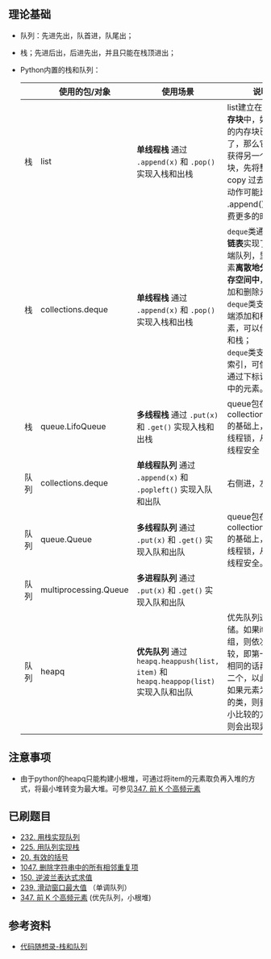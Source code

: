 ## 理论基础
- 队列：先进先出，队首进，队尾出；
- 栈；先进后出，后进先出，并且只能在栈顶进出；
- Python内置的栈和队列：

    |      | 使用的包/对象         | 使用场景                                                     | 说明                                                         |
    | ---- | --------------------- | ------------------------------------------------------------ | ------------------------------------------------------------ |
    | 栈   | list                  | **单线程栈** 通过 `.append(x)` 和 `.pop()` 实现入栈和出栈    | list建立在**连续的内存块**中，如果连续的内存块已经满了，那么它将需要获得另一个内存块，先将整体 copy 过去，这个动作可能比一般的 .append() 操作花费更多的时间。 |
    | 栈   | collections.deque     | **单线程栈** 通过 `.append(x)` 和 `.pop()` 实现入栈和出栈    | `deque`类通过**双向链表**实现了一个双端队列，里面的元素**离散地分布在内存空间中**，便于增加和删除元素；<br />`deque`类支持从两端添加和移除元素，可以作为队列和栈；</br> `deque`类支持index索引，可像list一样通过下标访问集合中的元素。 |
    | 栈   | queue.LifoQueue       | **多线程栈** 通过 `.put(x)` 和 `.get()` 实现入栈和出栈       | queue包在collections.deque的基础上，添加了线程锁，从而保证线程安全 |
    | 队列 | collections.deque     | **单线程队列** 通过 `.append(x)` 和 `.popleft()` 实现入队和出队 | 右侧进，左侧出                                               |
    | 队列 | queue.Queue           | **多线程队列** 通过 `.put(x)` 和 `.get()` 实现入队和出队     | queue包在collections.deque的基础上，添加了线程锁，从而保证线程安全。 |
    | 队列 | multiprocessing.Queue | **多进程队列** 通过 `.put(x)` 和 `.get()` 实现入队和出队     |                                                              |
    | 队列 | heapq                 | **优先队列** 通过` heapq.heappush(list, item)` 和`heapq.heappop(list)`实现入队和出队   | 优先队列通过list存储。如果item是元组，则依次进行比较，即第一个元素相同的话再比较第二个，以此类推。如果元素为自定义的类，则要实现大小比较的方法，否则会出现异常。|

## 注意事项
- 由于python的heapq只能构建小根堆，可通过将item的元素取负再入堆的方式，将最小堆转变为最大堆。可参见[347. 前 K 个高频元素](https://leetcode.cn/problems/top-k-frequent-elements/)

## 已刷题目
- [232. 用栈实现队列](https://leetcode.cn/problems/implement-queue-using-stacks/)
- [225. 用队列实现栈](https://leetcode.cn/problems/implement-stack-using-queues/)
- [20. 有效的括号](https://leetcode.cn/problems/valid-parentheses/)
- [1047. 删除字符串中的所有相邻重复项](https://leetcode.cn/problems/remove-all-adjacent-duplicates-in-string/)
- [150. 逆波兰表达式求值](https://leetcode.cn/problems/evaluate-reverse-polish-notation/)
- [239. 滑动窗口最大值](https://leetcode.cn/problems/sliding-window-maximum/) （单调队列）
- [347. 前 K 个高频元素](https://leetcode.cn/problems/top-k-frequent-elements/) (优先队列，小根堆)

## 参考资料
- [代码随想录-栈和队列](https://www.programmercarl.com/%E6%A0%88%E4%B8%8E%E9%98%9F%E5%88%97%E6%80%BB%E7%BB%93.html#%E6%A0%88%E5%9C%A8%E7%B3%BB%E7%BB%9F%E4%B8%AD%E7%9A%84%E5%BA%94%E7%94%A8)
